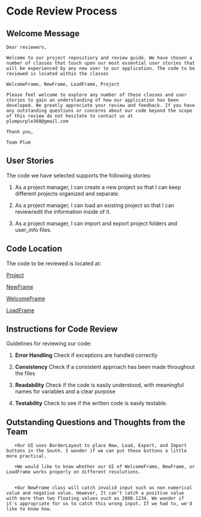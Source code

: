# Code Review Process

## Welcome Message

	Dear reviewers,
	
	Welcome to our project repositiory and review guide. We have chosen a number of classes that touch upon our most essential user stories that will be experienced by any new user to our application. The code to be reviewed is located within the classes
	
	WelcomeFrame, NewFrame, LoadFrame, Project
	
	Please feel welcome to explore any number of these classes and user stories to gain an understanding of how our application has been developed. We greatly appreciate your review and feedback. If you have any outstanding questions or concerns about our code beyond the scope of this review do not hesitate to contact us at plumpurple360@gmail.com
	
	Thank you,
	
	Team Plum

## User Stories
The code we have selected supports the following stories:

1. As a project manager, I can create a new project so that I can keep different projects organized and separate.

2. As a project manager, I can load an existing project so that I can review/edit the information inside of it.

3. As a project manager, I can import and export project folders and user_info files.


## Code Location

The code to be reviewed is located at:

[Project](https://github.com/PlumTCSS360/blessed-repository/blob/main/src/model/Project.java)

[NewFrame](https://github.com/PlumTCSS360/blessed-repository/blob/main/src/view/NewFrame.java)

[WelcomeFrame](https://github.com/PlumTCSS360/blessed-repository/blob/main/src/view/WelcomeFrame.java)

[LoadFrame](https://github.com/PlumTCSS360/blessed-repository/blob/main/src/view/LoadFrame.java)


## Instructions for Code Review

Guidelines for reviewing our code:

1. **Error Handling** Check if exceptions are handled correctly

2. **Consistency** Check if a consistent approach has been made throughout the files

3. **Readability** Check if the code is easily understood, with meaningful names for variables and a clear purpose

4. **Testability** Check to see if the written code is easily testable.



## Outstanding Questions and Thoughts from the Team

       +Our UI uses BorderLayout to place New, Load, Export, and Import buttons in the South. I wonder if we can put these buttons a little more practical.

       +We would like to know whether our UI of WelcomeFrame, NewFrame, or LoadFrame works properly on different resolutions. 


       +Our NewFrame class will catch invalid input such as non numerical value and negative value. However, It can’t catch a positive value with more than two floating values such as 2000.1234. We wonder if it's appropriate for us to catch this wrong input. If we had to, we'd like to know how.
